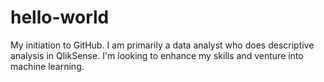 # hello-world
My initiation to GitHub.
I am primarily a data analyst who does descriptive analysis in QlikSense. I'm looking to enhance my skills and venture into machine learning.
